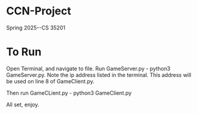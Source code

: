 # CCN-Project
Spring 2025--CS 35201

# To Run
Open Terminal, and navigate to file.
Run GameServer.py - python3 GameServer.py. Note the ip address listed in the terminal. This address will be used on line 8 of GameClient.py.

Then run GameCLient.py - python3 GameClient.py

All set, enjoy.

